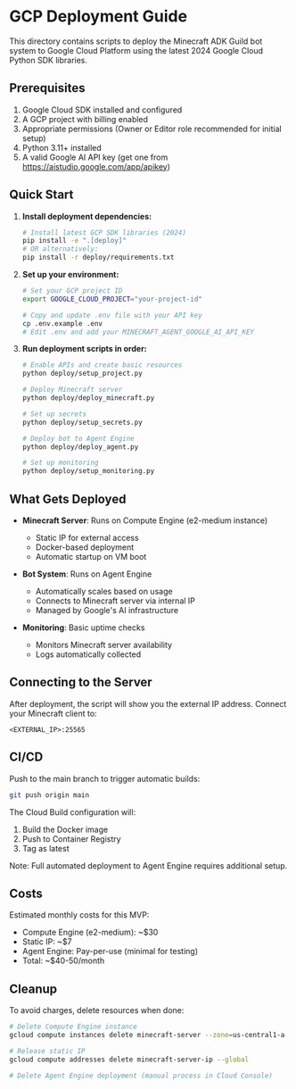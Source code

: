 # GCP Deployment Guide

This directory contains scripts to deploy the Minecraft ADK Guild bot system to Google Cloud Platform using the latest 2024 Google Cloud Python SDK libraries.

## Prerequisites

1. Google Cloud SDK installed and configured
2. A GCP project with billing enabled
3. Appropriate permissions (Owner or Editor role recommended for initial setup)
4. Python 3.11+ installed
5. A valid Google AI API key (get one from https://aistudio.google.com/app/apikey)

## Quick Start

1. **Install deployment dependencies:**
   ```bash
   # Install latest GCP SDK libraries (2024)
   pip install -e ".[deploy]"
   # OR alternatively:
   pip install -r deploy/requirements.txt
   ```

2. **Set up your environment:**
   ```bash
   # Set your GCP project ID
   export GOOGLE_CLOUD_PROJECT="your-project-id"
   
   # Copy and update .env file with your API key
   cp .env.example .env
   # Edit .env and add your MINECRAFT_AGENT_GOOGLE_AI_API_KEY
   ```

3. **Run deployment scripts in order:**
   ```bash
   # Enable APIs and create basic resources
   python deploy/setup_project.py
   
   # Deploy Minecraft server
   python deploy/deploy_minecraft.py
   
   # Set up secrets
   python deploy/setup_secrets.py
   
   # Deploy bot to Agent Engine
   python deploy/deploy_agent.py
   
   # Set up monitoring
   python deploy/setup_monitoring.py
   ```

## What Gets Deployed

- **Minecraft Server**: Runs on Compute Engine (e2-medium instance)
  - Static IP for external access
  - Docker-based deployment
  - Automatic startup on VM boot

- **Bot System**: Runs on Agent Engine
  - Automatically scales based on usage
  - Connects to Minecraft server via internal IP
  - Managed by Google's AI infrastructure

- **Monitoring**: Basic uptime checks
  - Monitors Minecraft server availability
  - Logs automatically collected

## Connecting to the Server

After deployment, the script will show you the external IP address. Connect your Minecraft client to:
```
<EXTERNAL_IP>:25565
```

## CI/CD

Push to the main branch to trigger automatic builds:
```bash
git push origin main
```

The Cloud Build configuration will:
1. Build the Docker image
2. Push to Container Registry
3. Tag as latest

Note: Full automated deployment to Agent Engine requires additional setup.

## Costs

Estimated monthly costs for this MVP:
- Compute Engine (e2-medium): ~$30
- Static IP: ~$7
- Agent Engine: Pay-per-use (minimal for testing)
- Total: ~$40-50/month

## Cleanup

To avoid charges, delete resources when done:
```bash
# Delete Compute Engine instance
gcloud compute instances delete minecraft-server --zone=us-central1-a

# Release static IP
gcloud compute addresses delete minecraft-server-ip --global

# Delete Agent Engine deployment (manual process in Cloud Console)
```